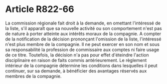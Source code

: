 # Article R822-66

La commission régionale fait droit à la demande, en omettant l'intéressé de la liste, s'il apparaît que sa nouvelle activité ou son comportement n'est pas de nature à porter atteinte aux intérêts moraux de la compagnie.   A compter de la notification de la décision prononçant l'omission de la liste, l'intéressé n'est plus membre de la compagnie. Il ne peut exercer en son nom et sous sa responsabilité la profession de commissaire aux comptes ni faire usage de ce titre. Toutefois, la décision n'a pas pour effet d'éteindre l'action disciplinaire en raison de faits commis antérieurement.   Le règlement intérieur de la compagnie détermine les conditions dans lesquelles il peut continuer, sur sa demande, à bénéficier des avantages réservés aux membres de la compagnie.